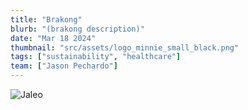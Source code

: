 ```yaml
---
title: "Brakong"
blurb: "(brakong description)"
date: "Mar 18 2024"
thumbnail: "src/assets/logo_minnie_small_black.png"
tags: ["sustainability", "healthcare"]
team: ["Jason Pechardo"]
---
```


![Jaleo](/astro-sphere.jpg)

